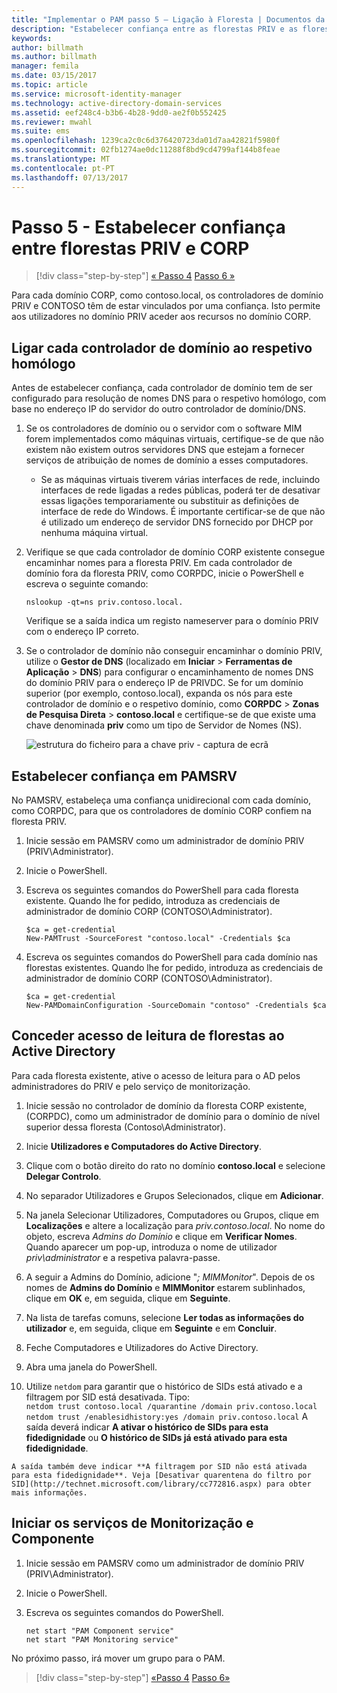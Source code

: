 ```yaml
---
title: "Implementar o PAM passo 5 – Ligação à Floresta | Documentos da Microsoft"
description: "Estabelecer confiança entre as florestas PRIV e as florestas CORP para que os utilizadores com privilégios no PRIV passa, ainda assim, aceder aos recursos no CORP."
keywords: 
author: billmath
ms.author: billmath
manager: femila
ms.date: 03/15/2017
ms.topic: article
ms.service: microsoft-identity-manager
ms.technology: active-directory-domain-services
ms.assetid: eef248c4-b3b6-4b28-9dd0-ae2f0b552425
ms.reviewer: mwahl
ms.suite: ems
ms.openlocfilehash: 1239ca2c0c6d376420723da01d7aa42821f5980f
ms.sourcegitcommit: 02fb1274ae0dc11288f8bd9cd4799af144b8feae
ms.translationtype: MT
ms.contentlocale: pt-PT
ms.lasthandoff: 07/13/2017
---
```

# <a name="step-5--establish-trust-between-priv-and-corp-forests"></a>Passo 5 - Estabelecer confiança entre florestas PRIV e CORP

>[!div class="step-by-step"]
[« Passo 4](step-4-install-mim-components-on-pam-server.md)
[Passo 6 »](step-6-transition-group-to-pam.md)


Para cada domínio CORP, como contoso.local, os controladores de domínio PRIV e CONTOSO têm de estar vinculados por uma confiança. Isto permite aos utilizadores no domínio PRIV aceder aos recursos no domínio CORP.

## <a name="connect-each-domain-controller-to-its-counterpart"></a>Ligar cada controlador de domínio ao respetivo homólogo

Antes de estabelecer confiança, cada controlador de domínio tem de ser configurado para resolução de nomes DNS para o respetivo homólogo, com base no endereço IP do servidor do outro controlador de domínio/DNS.

1.  Se os controladores de domínio ou o servidor com o software MIM forem implementados como máquinas virtuais, certifique-se de que não existem não existem outros servidores DNS que estejam a fornecer serviços de atribuição de nomes de domínio a esses computadores.
    - Se as máquinas virtuais tiverem várias interfaces de rede, incluindo interfaces de rede ligadas a redes públicas, poderá ter de desativar essas ligações temporariamente ou substituir as definições de interface de rede do Windows. É importante certificar-se de que não é utilizado um endereço de servidor DNS fornecido por DHCP por nenhuma máquina virtual.

2.  Verifique se que cada controlador de domínio CORP existente consegue encaminhar nomes para a floresta PRIV. Em cada controlador de domínio fora da floresta PRIV, como CORPDC, inicie o PowerShell e escreva o seguinte comando:

    ```
    nslookup -qt=ns priv.contoso.local.
    ```
    Verifique se a saída indica um registo nameserver para o domínio PRIV com o endereço IP correto.

3.  Se o controlador de domínio não conseguir encaminhar o domínio PRIV, utilize o **Gestor de DNS** (localizado em **Iniciar** > **Ferramentas de Aplicação** > **DNS**) para configurar o encaminhamento de nomes DNS do domínio PRIV para o endereço IP de PRIVDC. Se for um domínio superior (por exemplo, contoso.local), expanda os nós para este controlador de domínio e o respetivo domínio, como **CORPDC** > **Zonas de Pesquisa Direta** > **contoso.local** e certifique-se de que existe uma chave denominada **priv** como um tipo de Servidor de Nomes (NS).

    ![estrutura do ficheiro para a chave priv - captura de ecrã](./media/PAM_GS_DNS_Manager.png)

## <a name="establish-trust-on-pamsrv"></a>Estabelecer confiança em PAMSRV

No PAMSRV, estabeleça uma confiança unidirecional com cada domínio, como CORPDC, para que os controladores de domínio CORP confiem na floresta PRIV.

1. Inicie sessão em PAMSRV como um administrador de domínio PRIV (PRIV\Administrator).

2.  Inicie o PowerShell.

3.  Escreva os seguintes comandos do PowerShell para cada floresta existente. Quando lhe for pedido, introduza as credenciais de administrador de domínio CORP (CONTOSO\Administrator).

    ```
    $ca = get-credential
    New-PAMTrust -SourceForest "contoso.local" -Credentials $ca
    ```

4.  Escreva os seguintes comandos do PowerShell para cada domínio nas florestas existentes. Quando lhe for pedido, introduza as credenciais de administrador de domínio CORP (CONTOSO\Administrator).

    ```
    $ca = get-credential
    New-PAMDomainConfiguration -SourceDomain "contoso" -Credentials $ca
    ```

## <a name="give-forests-read-access-to-active-directory"></a>Conceder acesso de leitura de florestas ao Active Directory

Para cada floresta existente, ative o acesso de leitura para o AD pelos administradores do PRIV e pelo serviço de monitorização.

1.  Inicie sessão no controlador de domínio da floresta CORP existente, (CORPDC), como um administrador de domínio para o domínio de nível superior dessa floresta (Contoso\Administrator).  
2.  Inicie **Utilizadores e Computadores do Active Directory**.  
3.  Clique com o botão direito do rato no domínio **contoso.local** e selecione **Delegar Controlo**.  
4.  No separador Utilizadores e Grupos Selecionados, clique em **Adicionar**.  
5.  Na janela Selecionar Utilizadores, Computadores ou Grupos, clique em **Localizações** e altere a localização para *priv.contoso.local*.  No nome do objeto, escreva *Admins do Domínio* e clique em **Verificar Nomes**. Quando aparecer um pop-up, introduza o nome de utilizador *priv\administrator* e a respetiva palavra-passe.  
6.  A seguir a Admins do Domínio, adicione "*; MIMMonitor*". Depois de os nomes de **Admins do Domínio** e **MIMMonitor** estarem sublinhados, clique em **OK** e, em seguida, clique em **Seguinte**.  
7.  Na lista de tarefas comuns, selecione **Ler todas as informações do utilizador** e, em seguida, clique em **Seguinte** e em **Concluir**.  
8.  Feche Computadores e Utilizadores do Active Directory.

9.  Abra uma janela do PowerShell.  
10.  Utilize `netdom` para garantir que o histórico de SIDs está ativado e a filtragem por SID está desativada. Tipo:  
    ```
    netdom trust contoso.local /quarantine /domain priv.contoso.local
    netdom trust /enablesidhistory:yes /domain priv.contoso.local
    ```
    A saída deverá indicar **A ativar o histórico de SIDs para esta fidedignidade** ou **O histórico de SIDs já está ativado para esta fidedignidade**.

    A saída também deve indicar **A filtragem por SID não está ativada para esta fidedignidade**. Veja [Desativar quarentena do filtro por SID](http://technet.microsoft.com/library/cc772816.aspx) para obter mais informações.

## <a name="start-the-monitoring-and-component-services"></a>Iniciar os serviços de Monitorização e Componente

1.  Inicie sessão em PAMSRV como um administrador de domínio PRIV (PRIV\Administrator).

2.  Inicie o PowerShell.

3.  Escreva os seguintes comandos do PowerShell.

    ```
    net start "PAM Component service"
    net start "PAM Monitoring service"
    ```

No próximo passo, irá mover um grupo para o PAM.

>[!div class="step-by-step"]
[«Passo 4](step-4-install-mim-components-on-pam-server.md)
[Passo 6»](step-6-transition-group-to-pam.md)
